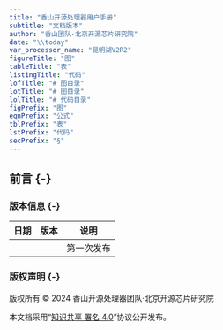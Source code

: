 ```yaml
---
title: "香山开源处理器用户手册"
subtitle: "文档版本"
author: "香山团队·北京开源芯片研究院"
date: "\\today"
var_processor_name: "昆明湖V2R2"
figureTitle: "图"
tableTitle: "表"
listingTitle: "代码"
lofTitle: "# 图目录"
lotTitle: "# 图目录"
lolTitle: "# 代码目录"
figPrefix: "图"
eqnPrefix: "公式"
tblPrefix: "表"
lstPrefix: "代码"
secPrefix: "§"
---
```


## 前言 {-}


### 版本信息 {-}

| 日期 | 版本 | 说明       |
| ---- | ---- | ---------- |
|      |      | 第一次发布 |

### 版权声明 {-}

版权所有 © 2024 香山开源处理器团队·北京开源芯片研究院

本文档采用“[知识共享 署名 4.0](https://creativecommons.org/licenses/by-sa/4.0/deed.zh-hans)”协议公开发布。

